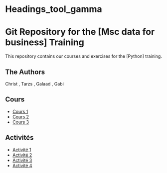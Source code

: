 # Headings_tool_gamma
# Git Repository for the [Msc data for business] Training

This repository contains our courses and exercises for the [Python] training.

## The Authors

Christ , Tarzs , Galaad , Gabi 

## Cours

* [Cours 1](Ccours/Introduction_Python_1.ipynb)
* [Cours 2](cours/Introduction_Python_2.ipynby)
* [Cours 3](cours/Introduction_Python_3.ipynb)
  

## Activités


* [Activité 1](activites/Introduction_Python_1_Activite.ipynb)
* [Activité 2](activites/Introduction_Python_2_Activite.ipynb)
* [Activité 3](activites/Introduction_Python_3_Activite.ipynb)
* [Activité 4](activites/Homework.py)
